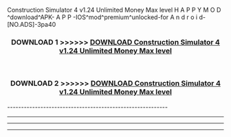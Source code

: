  Construction Simulator 4 v1.24 Unlimited Money Max level  H A P P Y M O D ^download^APK- A P P -IOS^mod^premium^unlocked-for A n d r o i d-[NO.ADS]-3pa40



<div align="center">

<h3>DOWNLOAD 1 >>>>>> <a href="https://en-mod.web.app/?en= Construction Simulator 4 v1.24 Unlimited Money Max level ">DOWNLOAD Construction Simulator 4 v1.24 Unlimited Money Max level  </a></h3><br>

<h3>DOWNLOAD 2 >>>>>> <a href="https://en-mod.web.app/?en= Construction Simulator 4 v1.24 Unlimited Money Max level ">DOWNLOAD Construction Simulator 4 v1.24 Unlimited Money Max level  </a></h3>

</div>
----------------------------------------------------------

----------------------------------------------------------

----------------------------------------------------------

----------------------------------------------------------



